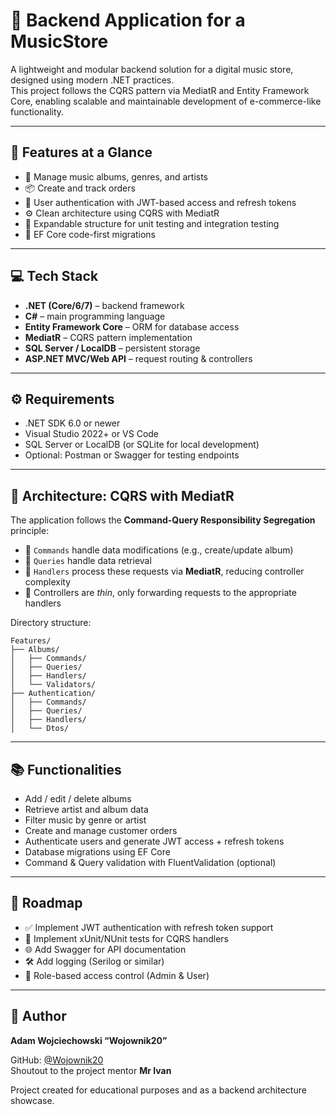 # 🎵 Backend Application for a MusicStore

A lightweight and modular backend solution for a digital music store, designed using modern .NET practices.  
This project follows the CQRS pattern via MediatR and Entity Framework Core, enabling scalable and maintainable development of e-commerce-like functionality.

---

## 🧠 Features at a Glance

- 🎸 Manage music albums, genres, and artists
- 📦 Create and track orders
- 🔐 User authentication with JWT-based access and refresh tokens
- ⚙️ Clean architecture using CQRS with MediatR
- 🧪 Expandable structure for unit testing and integration testing
- 📁 EF Core code-first migrations

---

## 💻 Tech Stack

- **.NET (Core/6/7)** – backend framework  
- **C#** – main programming language  
- **Entity Framework Core** – ORM for database access  
- **MediatR** – CQRS pattern implementation  
- **SQL Server / LocalDB** – persistent storage  
- **ASP.NET MVC/Web API** – request routing & controllers

---

## ⚙️ Requirements

- .NET SDK 6.0 or newer  
- Visual Studio 2022+ or VS Code  
- SQL Server or LocalDB (or SQLite for local development)  
- Optional: Postman or Swagger for testing endpoints

---

## 🧱 Architecture: CQRS with MediatR

The application follows the **Command-Query Responsibility Segregation** principle:

- 🔹 `Commands` handle data modifications (e.g., create/update album)
- 🔹 `Queries` handle data retrieval
- 🔹 `Handlers` process these requests via **MediatR**, reducing controller complexity
- 🔹 Controllers are *thin*, only forwarding requests to the appropriate handlers

Directory structure:
```
Features/
├── Albums/
│   ├── Commands/
│   ├── Queries/
│   ├── Handlers/
│   └── Validators/
├── Authentication/
│   ├── Commands/
│   ├── Queries/
│   ├── Handlers/
│   └── Dtos/
```

---

## 📚 Functionalities

- Add / edit / delete albums
- Retrieve artist and album data
- Filter music by genre or artist
- Create and manage customer orders
- Authenticate users and generate JWT access + refresh tokens
- Database migrations using EF Core
- Command & Query validation with FluentValidation (optional)

---

## 🚧 Roadmap

- ✅ Implement JWT authentication with refresh token support
- 🧪 Implement xUnit/NUnit tests for CQRS handlers
- 🌐 Add Swagger for API documentation
- 🛠️ Add logging (Serilog or similar)
- 🧾 Role-based access control (Admin & User)

---

## 👤 Author

**Adam Wojciechowski “Wojownik20”**

GitHub: [@Wojownik20](https://github.com/Wojownik20)  
Shoutout to the project mentor **Mr Ivan**

Project created for educational purposes and as a backend architecture showcase.

